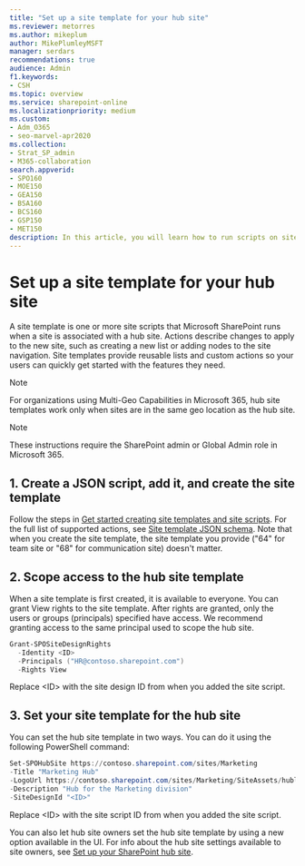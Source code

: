 ```yaml
---
title: "Set up a site template for your hub site"
ms.reviewer: metorres
ms.author: mikeplum
author: MikePlumleyMSFT
manager: serdars
recommendations: true
audience: Admin
f1.keywords:
- CSH
ms.topic: overview
ms.service: sharepoint-online
ms.localizationpriority: medium
ms.custom: 
- Adm_O365
- seo-marvel-apr2020
ms.collection:  
- Strat_SP_admin
- M365-collaboration
search.appverid:
- SPO160
- MOE150
- GEA150
- BSA160
- BCS160
- GSP150
- MET150
description: In this article, you will learn how to run scripts on sites when they're associated with a hub site.
---
```


# Set up a site template for your hub site  

A site template is one or more site scripts that Microsoft SharePoint runs when a site is associated with a hub site. Actions describe changes to apply to the new site, such as creating a new list or adding nodes to the site navigation. Site templates provide reusable lists and custom actions so your users can quickly get started with the features they need. 

> [!NOTE]
> For organizations using Multi-Geo Capabilities in Microsoft 365, hub site templates work only when sites are in the same geo location as the hub site.

> [!NOTE]
> These instructions require the SharePoint admin or Global Admin role in Microsoft 365.

## 1. Create a JSON script, add it, and create the site template 

Follow the steps in [Get started creating site templates and site scripts](/sharepoint/dev/declarative-customization/get-started-create-site-design/). For the full list of supported actions, see [Site template JSON schema](/sharepoint/dev/declarative-customization/site-design-json-schema/). Note that when you create the site template, the site template you provide ("64" for team site or "68" for communication site) doesn't matter. 

## 2. Scope access to the hub site template 
 
When a site template is first created, it is available to everyone. You can grant View rights to the site template. After rights are granted, only the users or groups (principals) specified have access. We recommend granting access to the same principal used to scope the hub site.

```PowerShell  
Grant-SPOSiteDesignRights  
  -Identity <ID> 
  -Principals ("HR@contoso.sharepoint.com")  
  -Rights View 
```

Replace \<ID\> with the site design ID from when you added the site script.

## 3. Set your site template for the hub site 
You can set the hub site template in two ways. You can do it using the following PowerShell command: 

```PowerShell   
Set-SPOHubSite https://contoso.sharepoint.com/sites/Marketing  
-Title "Marketing Hub"  
-LogoUrl https://contoso.sharepoint.com/sites/Marketing/SiteAssets/hublogo.png  
-Description "Hub for the Marketing division" 
-SiteDesignId "<ID>" 
```

Replace \<ID\> with the site script ID from when you added the site script.  

You can also let hub site owners set the hub site template by using a new option available in the UI. For info about the hub site settings available to site owners, see [Set up your SharePoint hub site](https://support.office.com/article/e2daed64-658c-4462-aeaf-7d1a92eba098). 

